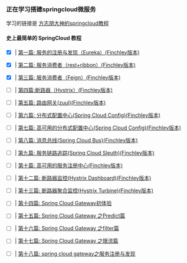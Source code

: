 ### 正在学习搭建**springcloud**微服务

学习的链接是 [方志朋大神的springcloud教程](https://www.fangzhipeng.com/spring-cloud.html)

#### 史上最简单的 SpringCloud 教程

- [x]  | [第一篇: 服务的注册与发现（Eureka）(Finchley版本)](http://blog.csdn.net/forezp/article/details/69696915)

- [x]  | [第二篇: 服务消费者（rest+ribbon）(Finchley版本)](http://blog.csdn.net/forezp/article/details/69788938)

- [x]  | [第三篇: 服务消费者（Feign）(Finchley版本)](http://blog.csdn.net/forezp/article/details/69808079)

- [ ]  | [第四篇:断路器（Hystrix）(Finchley版本)](http://blog.csdn.net/forezp/article/details/69934399)

- [ ]  | [第五篇: 路由网关(zuul)(Finchley版本)](http://blog.csdn.net/forezp/article/details/69939114)

- [ ]  | [第六篇: 分布式配置中心(Spring Cloud Config)(Finchley版本)](http://blog.csdn.net/forezp/article/details/70037291)

- [ ]  | [第七篇: 高可用的分布式配置中心(Spring Cloud Config)(Finchley版本)](http://blog.csdn.net/forezp/article/details/70037513)

- [ ]  | [第八篇: 消息总线(Spring Cloud Bus)(Finchley版本)](http://blog.csdn.net/forezp/article/details/81041062)

- [ ]  | [第九篇: 服务链路追踪(Spring Cloud Sleuth)(Finchley版本)](http://blog.csdn.net/forezp/article/details/81041078)

- [ ]  | [第十篇: 高可用的服务注册中心(Finchley版本)](http://blog.csdn.net/forezp/article/details/81041101)

- [ ]  | [第十二篇: 断路器监控(Hystrix Dashboard)(Finchley版本)](http://blog.csdn.net/forezp/article/details/81041113)

- [ ]  | [第十三篇: 断路器聚合监控(Hystrix Turbine)(Finchley版本)](http://blog.csdn.net/forezp/article/details/81041125)

- [ ]  | [第十四篇: Spring Cloud Gateway初体验](https://blog.csdn.net/forezp/article/details/83792388)

- [ ]  | [第十五篇: Spring Cloud Gateway 之Predict篇](https://blog.csdn.net/forezp/article/details/84926662)

- [ ]  | [第十六篇: Spring Cloud Gateway 之filter篇](https://blog.csdn.net/forezp/article/details/85057268)

- [ ]  | [第十七篇: Spring Cloud Gateway 之限流篇](https://blog.csdn.net/forezp/article/details/85081162)

- [ ]  | [第十八篇: spring cloud gateway之服务注册与发现](https://blog.csdn.net/forezp/article/details/85210153)
